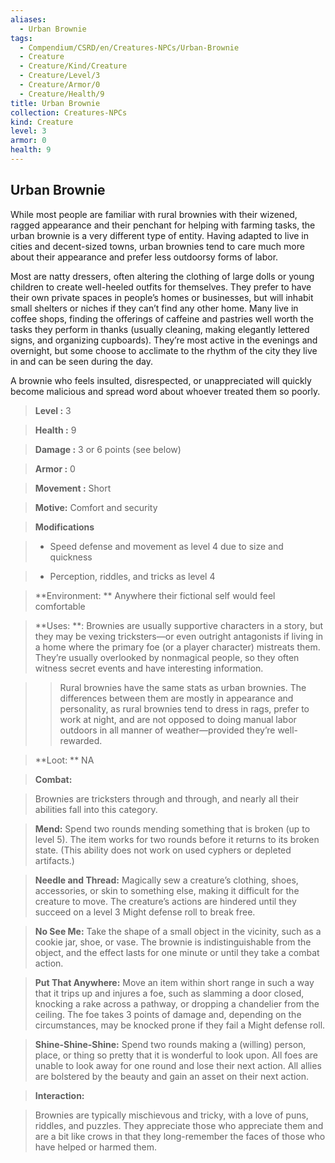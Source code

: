 ```yaml
---
aliases:
  - Urban Brownie
tags:
  - Compendium/CSRD/en/Creatures-NPCs/Urban-Brownie
  - Creature
  - Creature/Kind/Creature
  - Creature/Level/3
  - Creature/Armor/0
  - Creature/Health/9
title: Urban Brownie
collection: Creatures-NPCs
kind: Creature
level: 3
armor: 0
health: 9
---
```

## Urban Brownie  
While most people are familiar with rural brownies with their wizened, ragged appearance and their penchant for helping with farming tasks, the urban brownie is a very different type of entity. Having adapted to live in cities and decent-sized towns, urban brownies tend to care much more about their appearance and prefer less outdoorsy forms of labor.   
  
Most are natty dressers, often altering the clothing of large dolls or young children to create well-heeled outfits for themselves. They prefer to have their own private spaces in people’s homes or businesses, but will inhabit small shelters or niches if they can’t find any other home. Many live in coffee shops, finding the offerings of caffeine and pastries well worth the tasks they perform in thanks (usually cleaning, making elegantly lettered signs, and organizing cupboards). They’re most active in the evenings and overnight, but some choose to acclimate to the rhythm of the city they live in and can be seen during the day.   
  
A brownie who feels insulted, disrespected, or unappreciated will quickly become malicious and spread word about whoever treated them so poorly.  
  
   
> **Level :** 3    
> **Health :** 9   
> **Damage :** 3 or 6 points (see below)   
> **Armor :** 0   
> **Movement :** Short  
> **Motive:**  Comfort and security   
  
> **Modifications**    
>- Speed defense and movement as level 4 due to size and quickness  
>- Perception, riddles, and tricks as level 4   
  
    
> **Environment: ** Anywhere their fictional self would feel comfortable   
   
> **Uses: **: Brownies are usually supportive characters in a story, but they may be vexing tricksters—or even outright antagonists if living in a home where the primary foe (or a player character) mistreats them. They’re usually overlooked by nonmagical people, so they often witness secret events and have interesting information.  
> >Rural brownies have the same stats as urban brownies. The differences between them are mostly in appearance and personality, as rural brownies tend to dress in rags, prefer to work at night, and are not opposed to doing manual labor outdoors in all manner of weather—provided they’re well-rewarded.  
  
  
> **Loot: ** NA  
> **Combat:**   
>Brownies are tricksters through and through, and nearly all their abilities fall into this category.   
>  
>**Mend:** Spend two rounds mending something that is broken (up to level 5). The item works for two rounds before it returns to its broken state. (This ability does not work on used cyphers or depleted artifacts.)   
>  
>**Needle and Thread:** Magically sew a creature’s clothing, shoes, accessories, or skin to something else, making it difficult for the creature to move. The creature’s actions are hindered until they succeed on a level 3 Might defense roll to break free.   
>  
>**No See Me:** Take the shape of a small object in the vicinity, such as a cookie jar, shoe, or vase. The brownie is indistinguishable from the object, and the effect lasts for one minute or until they take a combat action.   
>  
>**Put That Anywhere:** Move an item within short range in such a way that it trips up and injures a foe, such as slamming a door closed, knocking a rake across a pathway, or dropping a chandelier from the ceiling. The foe takes 3 points of damage and, depending on the circumstances, may be knocked prone if they fail a Might defense roll.   
>  
>**Shine-Shine-Shine:** Spend two rounds making a (willing) person, place, or thing so pretty that it is wonderful to look upon. All foes are unable to look away for one round and lose their next action. All allies are bolstered by the beauty and gain an asset on their next action.  
  
>**Interaction:**   
>Brownies are typically mischievous and tricky, with a love of puns, riddles, and puzzles. They appreciate those who appreciate them and are a bit like crows in that they long-remember the faces of those who have helped or harmed them.   
  
  
